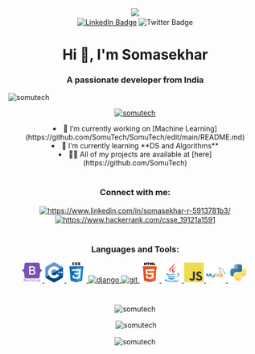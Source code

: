 <div id="header" align="center">
  <img src="https://media.giphy.com/media/M9gbBd9nbDrOTu1Mqx/giphy.gif" width="100"/>
  <div id="badges">
  <a href = "https://www.linkedin.com/in/somasekhar-r-5913781b3/"><img src="https://img.shields.io/badge/LinkedIn-blue?style=for-the-badge&logo=linkedin&logoColor=white" alt="LinkedIn Badge"/></a>
  <img src="https://img.shields.io/badge/Twitter-blue?style=for-the-badge&logo=twitter&logoColor=white" alt="Twitter Badge"/>
</div>

<div align="center">
  <h1 align="center">Hi 👋, I'm Somasekhar</h1>
  <h3 align="center">A passionate developer from India</h3>

  <p align="left"> <img src="https://komarev.com/ghpvc/?username=somutech&label=Profile%20views&color=0e75b6&style=flat" alt="somutech" /> </p>

  <p align="center"> <a href="https://github.com/ryo-ma/github-profile-trophy"><img src="https://github-profile-trophy.vercel.app/?username=somutech" alt="somutech" /></a> </p>

  <li align="center"> 🔭 I’m currently working on [Machine Learning](https://github.com/SomuTech/SomuTech/edit/main/README.md) </li>

 <li> 🌱 I’m currently learning **DS and Algorithms** </li>

  <li>👨‍💻 All of my projects are available at [here](https://github.com/SomuTech) </li>
 </div>
<h1></h1>
<div>
<h3 align="center">Connect with me:</h3>
<p align="center">
<a href="https://linkedin.com/in/https://www.linkedin.com/in/somasekhar-r-5913781b3/" target="blank"><img align="center" src="https://raw.githubusercontent.com/rahuldkjain/github-profile-readme-generator/master/src/images/icons/Social/linked-in-alt.svg" alt="https://www.linkedin.com/in/somasekhar-r-5913781b3/" height="30" width="40" /></a>
<a href="https://www.hackerrank.com/https://www.hackerrank.com/csse_19121a1591" target="blank"><img align="center" src="https://raw.githubusercontent.com/rahuldkjain/github-profile-readme-generator/master/src/images/icons/Social/hackerrank.svg" alt="https://www.hackerrank.com/csse_19121a1591" height="30" width="40" /></a>
</p>
</div>

<h1></h1>
<div>
<h3 align="center">Languages and Tools:</h3>
<p align="center" style ="flex : space-between;"> <a href="https://getbootstrap.com" target="_blank" rel="noreferrer"> <img src="https://raw.githubusercontent.com/devicons/devicon/master/icons/bootstrap/bootstrap-plain-wordmark.svg" alt="bootstrap" width="40" height="40"/> </a> <a href="https://www.w3schools.com/cpp/" target="_blank" rel="noreferrer"> <img src="https://raw.githubusercontent.com/devicons/devicon/master/icons/cplusplus/cplusplus-original.svg" alt="cplusplus" width="40" height="40"/> </a> <a href="https://www.w3schools.com/css/" target="_blank" rel="noreferrer"> <img src="https://raw.githubusercontent.com/devicons/devicon/master/icons/css3/css3-original-wordmark.svg" alt="css3" width="40" height="40"/> </a> <a href="https://www.djangoproject.com/" target="_blank" rel="noreferrer"> <img src="https://cdn.worldvectorlogo.com/logos/django.svg" alt="django" width="40" height="40"/> </a> <a href="https://git-scm.com/" target="_blank" rel="noreferrer"> <img src="https://www.vectorlogo.zone/logos/git-scm/git-scm-icon.svg" alt="git" width="40" height="40"/> </a> <a href="https://www.w3.org/html/" target="_blank" rel="noreferrer"> <img src="https://raw.githubusercontent.com/devicons/devicon/master/icons/html5/html5-original-wordmark.svg" alt="html5" width="40" height="40"/> </a> <a href="https://www.java.com" target="_blank" rel="noreferrer"> <img src="https://raw.githubusercontent.com/devicons/devicon/master/icons/java/java-original.svg" alt="java" width="40" height="40"/> </a> <a href="https://developer.mozilla.org/en-US/docs/Web/JavaScript" target="_blank" rel="noreferrer"> <img src="https://raw.githubusercontent.com/devicons/devicon/master/icons/javascript/javascript-original.svg" alt="javascript" width="40" height="40"/> </a> <a href="https://www.mysql.com/" target="_blank" rel="noreferrer"> <img src="https://raw.githubusercontent.com/devicons/devicon/master/icons/mysql/mysql-original-wordmark.svg" alt="mysql" width="40" height="40"/> </a> <a href="https://www.python.org" target="_blank" rel="noreferrer"> <img src="https://raw.githubusercontent.com/devicons/devicon/master/icons/python/python-original.svg" alt="python" width="40" height="40"/> </a> </p>
</div>
<h1></h1>
<div>
<p><img align="center" src="https://github-readme-stats.vercel.app/api/top-langs?username=somutech&show_icons=true&locale=en&layout=compact" alt="somutech" /></p>

<p>&nbsp;<img align="center" src="https://github-readme-stats.vercel.app/api?username=somutech&show_icons=true&locale=en" alt="somutech" /></p>

<p><img align="center" src="https://github-readme-streak-stats.herokuapp.com/?user=somutech&" alt="somutech" /></p>

</div>

